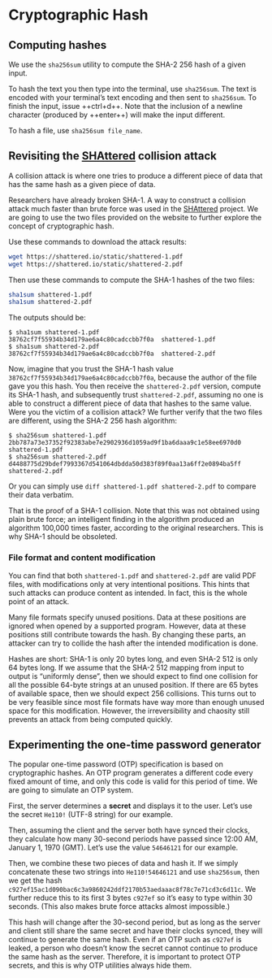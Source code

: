 # Cryptographic Hash

## Computing hashes

We use the `sha256sum` utility to compute the SHA-2 256 hash of a given input.

To hash the text you then type into the terminal, use `sha256sum`. The text is encoded with your terminal’s text encoding and then sent to `sha256sum`. To finish the input, issue ++ctrl+d++. Note that the inclusion of a newline character (produced by ++enter++) will make the input different.

To hash a file, use `sha256sum file_name`.

## Revisiting the [SHAttered](https://shattered.io) collision attack

A collision attack is where one tries to produce a different piece of data that has the same hash as a given piece of data.

Researchers have already broken SHA-1. A way to construct a collision attack much faster than brute force was used in the [SHAttered](https://shattered.io) project. We are going to use the two files provided on the website to further explore the concept of cryptographic hash.

Use these commands to download the attack results:

``` sh
wget https://shattered.io/static/shattered-1.pdf
wget https://shattered.io/static/shattered-2.pdf
```

Then use these commands to compute the SHA-1 hashes of the two files:

``` sh
sha1sum shattered-1.pdf
sha1sum shattered-2.pdf
```

The outputs should be:

```
$ sha1sum shattered-1.pdf
38762cf7f55934b34d179ae6a4c80cadccbb7f0a  shattered-1.pdf
$ sha1sum shattered-2.pdf
38762cf7f55934b34d179ae6a4c80cadccbb7f0a  shattered-2.pdf
```

Now, imagine that you trust the SHA-1 hash value `38762cf7f55934b34d179ae6a4c80cadccbb7f0a`, because the author of the file gave you this hash. You then receive the `shattered-2.pdf` version, compute its SHA-1 hash, and subsequently trust `shattered-2.pdf`, assuming no one is able to construct a different piece of data that hashes to the same value. Were you the victim of a collision attack? We further verify that the two files are different, using the SHA-2 256 hash algorithm:

```
$ sha256sum shattered-1.pdf
2bb787a73e37352f92383abe7e2902936d1059ad9f1ba6daaa9c1e58ee6970d0  shattered-1.pdf
$ sha256sum shattered-2.pdf
d4488775d29bdef7993367d541064dbdda50d383f89f0aa13a6ff2e0894ba5ff  shattered-2.pdf
```

Or you can simply use `diff shattered-1.pdf shattered-2.pdf` to compare their data verbatim.

That is the proof of a SHA-1 collision. Note that this was not obtained using plain brute force; an intelligent finding in the algorithm produced an algorithm 100,000 times faster, according to the original researchers. This is why SHA-1 should be obsoleted.

### File format and content modification

You can find that both `shattered-1.pdf` and `shattered-2.pdf` are valid PDF files, with modifications only at very intentional positions. This hints that such attacks can produce content as intended. In fact, this is the whole point of an attack.

Many file formats specify unused positions. Data at these positions are ignored when opened by a supported program. However, data at these positions still contribute towards the hash. By changing these parts, an attacker can try to collide the hash after the intended modification is done.

Hashes are short: SHA-1 is only 20 bytes long, and even SHA-2 512 is only 64 bytes long. If we assume that the SHA-2 512 mapping from input to output is “uniformly dense”, then we should expect to find one collision for all the possible 64-byte strings at an unused position. If there are 65 bytes of available space, then we should expect 256 collisions. This turns out to be very feasible since most file formats have way more than enough unused space for this modification. However, the irreversibility and chaosity still prevents an attack from being computed quickly.

## Experimenting the one-time password generator

The popular one-time password (OTP) specification is based on cryptographic hashes. An OTP program generates a different code every fixed amount of time, and only this code is valid for this period of time. We are going to simulate an OTP system.

First, the server determines a **secret** and displays it to the user. Let’s use the secret `He110!` (UTF-8 string) for our example.

Then, assuming the client and the server both have synced their clocks, they calculate how many 30-second periods have passed since 12:00 AM, January 1, 1970 (GMT). Let’s use the value `54646121` for our example.

Then, we combine these two pieces of data and hash it. If we simply concatenate these two strings into `He110!54646121` and use `sha256sum`, then we get the hash `c927ef15ac1d090bac6c3a9860242ddf2170b53aedaaac8f78c7e71cd3c6d11c`. We further reduce this to its first 3 bytes `c927ef` so it’s easy to type within 30 seconds. (This also makes brute force attacks almost impossible.)

This hash will change after the 30-second period, but as long as the server and client still share the same secret and have their clocks synced, they will continue to generate the same hash. Even if an OTP such as `c927ef` is leaked, a person who doesn’t know the secret cannot continue to produce the same hash as the server. Therefore, it is important to protect OTP secrets, and this is why OTP utilities always hide them.
